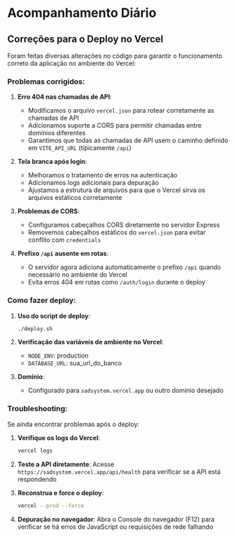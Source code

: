 # Acompanhamento Diário

## Correções para o Deploy no Vercel

Foram feitas diversas alterações no código para garantir o funcionamento correto da aplicação no ambiente do Vercel:

### Problemas corrigidos:

1. **Erro 404 nas chamadas de API**:
   - Modificamos o arquivo `vercel.json` para rotear corretamente as chamadas de API
   - Adicionamos suporte a CORS para permitir chamadas entre domínios diferentes
   - Garantimos que todas as chamadas de API usem o caminho definido em `VITE_API_URL` (tipicamente `/api`)

2. **Tela branca após login**:
   - Melhoramos o tratamento de erros na autenticação
   - Adicionamos logs adicionais para depuração
   - Ajustamos a estrutura de arquivos para que o Vercel sirva os arquivos estáticos corretamente

3. **Problemas de CORS**:
   - Configuramos cabeçalhos CORS diretamente no servidor Express
   - Removemos cabeçalhos estáticos do `vercel.json` para evitar conflito com `credentials`
4. **Prefixo `/api` ausente em rotas**:
   - O servidor agora adiciona automaticamente o prefixo `/api` quando necessário no ambiente do Vercel
   - Evita erros 404 em rotas como `/auth/login` durante o deploy

### Como fazer deploy:

1. **Uso do script de deploy**:
   ```bash
   ./deploy.sh
   ```

2. **Verificação das variáveis de ambiente no Vercel**:
   - `NODE_ENV`: production
   - `DATABASE_URL`: sua_url_do_banco

3. **Domínio**:
   - Configurado para `sadsystem.vercel.app` ou outro domínio desejado

### Troubleshooting:

Se ainda encontrar problemas após o deploy:

1. **Verifique os logs do Vercel**:
   ```bash
   vercel logs
   ```

2. **Teste a API diretamente**:
   Acesse `https://sadsystem.vercel.app/api/health` para verificar se a API está respondendo

3. **Reconstrua e force o deploy**:
   ```bash
   vercel --prod --force
   ```

4. **Depuração no navegador**:
   Abra o Console do navegador (F12) para verificar se há erros de JavaScript ou requisições de rede falhando
